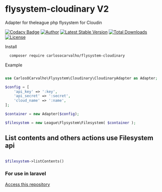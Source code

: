 # flysystem-cloudinary V2
Adapter for theleague php flysystem for Cloudin

[![Codacy Badge](https://api.codacy.com/project/badge/Grade/40851dce873643d4b8c4f720694237da)](https://app.codacy.com/app/carlosocarvalho-git/flysystem-cloudinary?utm_source=github.com&utm_medium=referral&utm_content=carlosocarvalho/flysystem-cloudinary&utm_campaign=Badge_Grade_Dashboard)
[![Author](https://img.shields.io/badge/autor-@carlosocarvalho-blue.svg?style=flat-square)](https://twitter.com/carlosocarvalho)
[![Latest Stable Version](https://poser.pugx.org/carlosocarvalho/flysystem-cloudinary/v/stable)](https://packagist.org/packages/carlosocarvalho/flysystem-cloudinary) [![Total Downloads](https://poser.pugx.org/carlosocarvalho/flysystem-cloudinary/downloads)](https://packagist.org/packages/carlosocarvalho/flysystem-cloudinary) [![License](https://poser.pugx.org/carlosocarvalho/flysystem-cloudinary/license)](https://packagist.org/packages/carlosocarvalho/flysystem-cloudinary)

Install

```bash
  composer require carlosocarvalho/flysystem-cloudinary
```
Example

```php

use CarlosOCarvalho\Flysystem\Cloudinary\CloudinaryAdapter as Adapter;

$config = [
    'api_key' => ':key',
    'api_secret' => ':secret',
    'cloud_name' => ':name',
];

$container = new Adapter($config);

$filesystem = new League\Flysystem\Filesystem( $container );

```

## List contents and others actions use Filesystem api

```php

$filesystem->listContents()

```

### For use in laravel
<a href="https://github.com/carlosocarvalho/laravel-storage-cloudinary"> Access this repository </a>
